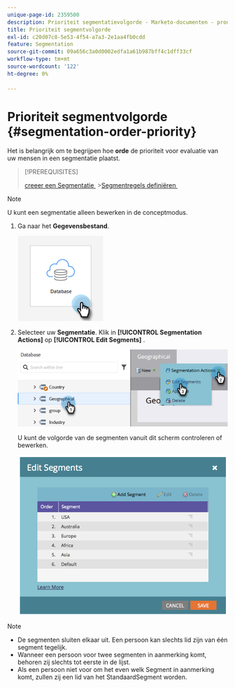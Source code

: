```yaml
---
unique-page-id: 2359500
description: Prioriteit segmentatievolgorde - Marketo-documenten - productdocumentatie
title: Prioriteit segmentvolgorde
exl-id: c20d07c8-5e53-4f54-a7a3-2e1aa4fb0cdd
feature: Segmentation
source-git-commit: 09a656c3a0d0002edfa1a61b987bff4c1dff33cf
workflow-type: tm+mt
source-wordcount: '122'
ht-degree: 0%

---
```


# Prioriteit segmentvolgorde {#segmentation-order-priority}

Het is belangrijk om te begrijpen hoe **orde** de prioriteit voor evaluatie van uw mensen in een segmentatie plaatst.

>[!PREREQUISITES]
>
>[&#x200B; creeer een Segmentatie &#x200B;](/help/marketo/product-docs/personalization/segmentation-and-snippets/segmentation/create-a-segmentation.md)
>&#x200B;>[Segmentregels definiëren &#x200B;](/help/marketo/product-docs/personalization/segmentation-and-snippets/segmentation/define-segment-rules.md)

>[!NOTE]
>
>U kunt een segmentatie alleen bewerken in de conceptmodus.

1. Ga naar het **Gegevensbestand**.

   ![](assets/segmentation-order-priority-1.png)

1. Selecteer uw **Segmentatie**. Klik in **[!UICONTROL Segmentation Actions]** op **[!UICONTROL Edit Segments]** .

   ![](assets/segmentation-order-priority-2.png)

   U kunt de volgorde van de segmenten vanuit dit scherm controleren of bewerken.

   ![](assets/segmentation-order-priority-3.png)

>[!NOTE]
>
>* De segmenten sluiten elkaar uit. Een persoon kan slechts lid zijn van één segment tegelijk.
>* Wanneer een persoon voor twee segmenten in aanmerking komt, behoren zij slechts tot eerste in de lijst.
>* Als een persoon niet voor om het even welk Segment in aanmerking komt, zullen zij een lid van het StandaardSegment worden.
